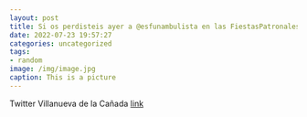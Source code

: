 ```yaml
---
layout: post
title: Si os perdisteis ayer a @esfunambulista en las FiestasPatronales, os dejamos un fragmento de su actuación. VillanuevaDeLaCaña...
date: 2022-07-23 19:57:27
categories: uncategorized
tags:
- random
image: /img/image.jpg
caption: This is a picture
---
```

Twitter Villanueva de la Cañada [link](https://twitter.com/AytoVDLCanada/status/1550872722896551938)
